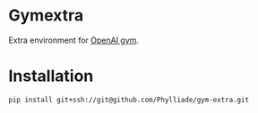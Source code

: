 # Gymextra

Extra environment for [OpenAI gym](https://gym.openai.com/).

# Installation
```
pip install git+ssh://git@github.com/Phylliade/gym-extra.git
```
